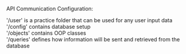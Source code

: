 API Communication Configuration:

'/user' is a practice folder that can be used for any user input data <br />
'/config' contains database setup <br />
'/objects' contains OOP classes <br />
'/queries' defines how information will be sent and retrieved from the database <br />

